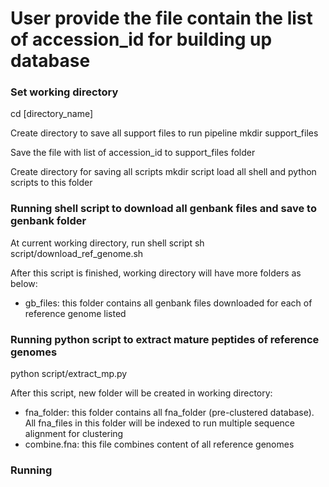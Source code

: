 # User provide the file contain the list of accession_id for building up database

### Set working directory
cd [directory_name]

Create directory to save all support files to run pipeline
mkdir support_files

Save the file with list of accession_id to support_files folder

Create directory for saving all scripts
mkdir script
load all shell and python scripts to this folder

### Running shell script to download all genbank files and save to genbank folder

At current working directory, run shell script
sh script/download_ref_genome.sh

After this script is finished, working directory will have more folders as below:
* gb_files: this folder contains all genbank files downloaded for each of reference genome listed

### Running python script to extract mature peptides of reference genomes
python script/extract_mp.py

After this script, new folder will be created in working directory:
* fna_folder: this folder contains all fna_folder (pre-clustered database). All fna_files in this folder will be indexed to run multiple sequence alignment for clustering 
* combine.fna: this file combines content of all reference genomes

### Running